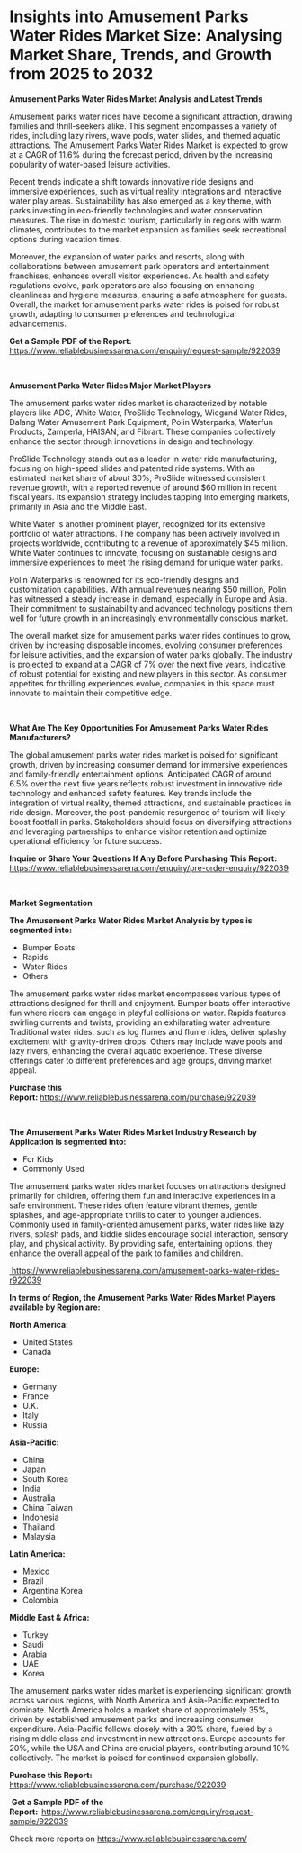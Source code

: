 <p><h1>Insights into Amusement Parks Water Rides Market Size: Analysing Market Share, Trends, and Growth from 2025 to 2032</h1></p><p><strong>Amusement Parks Water Rides Market Analysis and Latest Trends</strong></p>
<p><p>Amusement parks water rides have become a significant attraction, drawing families and thrill-seekers alike. This segment encompasses a variety of rides, including lazy rivers, wave pools, water slides, and themed aquatic attractions. The Amusement Parks Water Rides Market is expected to grow at a CAGR of 11.6% during the forecast period, driven by the increasing popularity of water-based leisure activities.</p><p>Recent trends indicate a shift towards innovative ride designs and immersive experiences, such as virtual reality integrations and interactive water play areas. Sustainability has also emerged as a key theme, with parks investing in eco-friendly technologies and water conservation measures. The rise in domestic tourism, particularly in regions with warm climates, contributes to the market expansion as families seek recreational options during vacation times. </p><p>Moreover, the expansion of water parks and resorts, along with collaborations between amusement park operators and entertainment franchises, enhances overall visitor experiences. As health and safety regulations evolve, park operators are also focusing on enhancing cleanliness and hygiene measures, ensuring a safe atmosphere for guests. Overall, the market for amusement parks water rides is poised for robust growth, adapting to consumer preferences and technological advancements.</p></p>
<p><strong>Get a Sample PDF of the Report:&nbsp;</strong> <a href="https://www.reliablebusinessarena.com/enquiry/request-sample/922039?utm_campaign=1990&utm_medium=2&utm_source=Github&utm_content=ia&utm_term=07032025&utm_id=amusement-parks-water-rides">https://www.reliablebusinessarena.com/enquiry/request-sample/922039</a></p>
<p>&nbsp;</p>
<p><strong>Amusement Parks Water Rides Major Market Players</strong></p>
<p><p>The amusement parks water rides market is characterized by notable players like ADG, White Water, ProSlide Technology, Wiegand Water Rides, Dalang Water Amusement Park Equipment, Polin Waterparks, Waterfun Products, Zamperla, HAISAN, and Fibrart. These companies collectively enhance the sector through innovations in design and technology.</p><p>ProSlide Technology stands out as a leader in water ride manufacturing, focusing on high-speed slides and patented ride systems. With an estimated market share of about 30%, ProSlide witnessed consistent revenue growth, with a reported revenue of around $60 million in recent fiscal years. Its expansion strategy includes tapping into emerging markets, primarily in Asia and the Middle East.</p><p>White Water is another prominent player, recognized for its extensive portfolio of water attractions. The company has been actively involved in projects worldwide, contributing to a revenue of approximately $45 million. White Water continues to innovate, focusing on sustainable designs and immersive experiences to meet the rising demand for unique water parks.</p><p>Polin Waterparks is renowned for its eco-friendly designs and customization capabilities. With annual revenues nearing $50 million, Polin has witnessed a steady increase in demand, especially in Europe and Asia. Their commitment to sustainability and advanced technology positions them well for future growth in an increasingly environmentally conscious market.</p><p>The overall market size for amusement parks water rides continues to grow, driven by increasing disposable incomes, evolving consumer preferences for leisure activities, and the expansion of water parks globally. The industry is projected to expand at a CAGR of 7% over the next five years, indicative of robust potential for existing and new players in this sector. As consumer appetites for thrilling experiences evolve, companies in this space must innovate to maintain their competitive edge.</p></p>
<p>&nbsp;</p>
<p><strong>What Are The Key Opportunities For Amusement Parks Water Rides Manufacturers?</strong></p>
<p><p>The global amusement parks water rides market is poised for significant growth, driven by increasing consumer demand for immersive experiences and family-friendly entertainment options. Anticipated CAGR of around 6.5% over the next five years reflects robust investment in innovative ride technology and enhanced safety features. Key trends include the integration of virtual reality, themed attractions, and sustainable practices in ride design. Moreover, the post-pandemic resurgence of tourism will likely boost footfall in parks. Stakeholders should focus on diversifying attractions and leveraging partnerships to enhance visitor retention and optimize operational efficiency for future success.</p></p>
<p><strong>Inquire or Share Your Questions If Any Before Purchasing This Report:</strong> <a href="https://www.reliablebusinessarena.com/enquiry/pre-order-enquiry/922039?utm_campaign=1990&utm_medium=2&utm_source=Github&utm_content=ia&utm_term=07032025&utm_id=amusement-parks-water-rides">https://www.reliablebusinessarena.com/enquiry/pre-order-enquiry/922039</a></p>
<p>&nbsp;</p>
<p><strong>Market Segmentation</strong></p>
<p><strong>The Amusement Parks Water Rides Market Analysis by types is segmented into:</strong></p>
<p><ul><li>Bumper Boats</li><li>Rapids</li><li>Water Rides</li><li>Others</li></ul></p>
<p><p>The amusement parks water rides market encompasses various types of attractions designed for thrill and enjoyment. Bumper boats offer interactive fun where riders can engage in playful collisions on water. Rapids features swirling currents and twists, providing an exhilarating water adventure. Traditional water rides, such as log flumes and flume rides, deliver splashy excitement with gravity-driven drops. Others may include wave pools and lazy rivers, enhancing the overall aquatic experience. These diverse offerings cater to different preferences and age groups, driving market appeal.</p></p>
<p><strong>Purchase this Report:&nbsp;</strong><a href="https://www.reliablebusinessarena.com/purchase/922039?utm_campaign=1990&utm_medium=2&utm_source=Github&utm_content=ia&utm_term=07032025&utm_id=amusement-parks-water-rides">https://www.reliablebusinessarena.com/purchase/922039</a></p>
<p>&nbsp;</p>
<p><strong>The Amusement Parks Water Rides Market Industry Research by Application is segmented into:</strong></p>
<p><ul><li>For Kids</li><li>Commonly Used</li></ul></p>
<p><p>The amusement parks water rides market focuses on attractions designed primarily for children, offering them fun and interactive experiences in a safe environment. These rides often feature vibrant themes, gentle splashes, and age-appropriate thrills to cater to younger audiences. Commonly used in family-oriented amusement parks, water rides like lazy rivers, splash pads, and kiddie slides encourage social interaction, sensory play, and physical activity. By providing safe, entertaining options, they enhance the overall appeal of the park to families and children.</p></p>
<p><a href="https://www.reliablebusinessarena.com/amusement-parks-water-rides-r922039?utm_campaign=1990&utm_medium=2&utm_source=Github&utm_content=ia&utm_term=07032025&utm_id=amusement-parks-water-rides">&nbsp;https://www.reliablebusinessarena.com/amusement-parks-water-rides-r922039</a></p>
<p><strong>In terms of Region, the Amusement Parks Water Rides Market Players available by Region are:</strong></p>
<p>
    <p> <strong> North America: </strong>
        <ul>
            <li>United States</li>
            <li>Canada</li>
        </ul>
        </p> 
    <p> <strong> Europe: </strong>
        <ul>
            <li>Germany</li>
            <li>France</li>
            <li>U.K.</li>
            <li>Italy</li>
            <li>Russia</li>
        </ul>
        </p> 
    <p> <strong> Asia-Pacific: </strong>
        <ul>
            <li>China</li>
            <li>Japan</li>
            <li>South Korea</li>
            <li>India</li>
            <li>Australia</li>
            <li>China Taiwan</li>
            <li>Indonesia</li>
            <li>Thailand</li>
            <li>Malaysia</li>
        </ul>
        </p> 
    <p> <strong> Latin America: </strong>
        <ul>
            <li>Mexico</li>
            <li>Brazil</li>
            <li>Argentina Korea</li>
            <li>Colombia</li>
        </ul>
        </p> 
    <p> <strong> Middle East & Africa: </strong>
        <ul>
            <li>Turkey</li>
            <li>Saudi</li>
            <li>Arabia</li>
            <li>UAE</li>
            <li>Korea</li>
        </ul>
    </p>
    </p>
<p><p>The amusement parks water rides market is experiencing significant growth across various regions, with North America and Asia-Pacific expected to dominate. North America holds a market share of approximately 35%, driven by established amusement parks and increasing consumer expenditure. Asia-Pacific follows closely with a 30% share, fueled by a rising middle class and investment in new attractions. Europe accounts for 20%, while the USA and China are crucial players, contributing around 10% collectively. The market is poised for continued expansion globally.</p></p>
<p><strong>Purchase this Report: </strong><a href="https://www.reliablebusinessarena.com/purchase/922039?utm_campaign=1990&utm_medium=2&utm_source=Github&utm_content=ia&utm_term=07032025&utm_id=amusement-parks-water-rides">https://www.reliablebusinessarena.com/purchase/922039</a></p>
<p>&nbsp;<strong>Get a Sample PDF of the Report:&nbsp;&nbsp;</strong><a href="https://www.reliablebusinessarena.com/enquiry/request-sample/922039?utm_campaign=1990&utm_medium=2&utm_source=Github&utm_content=ia&utm_term=07032025&utm_id=amusement-parks-water-rides">https://www.reliablebusinessarena.com/enquiry/request-sample/922039</a></p>
<p><strong></strong></p>
<p>Check more reports on <a href="https://www.reliablebusinessarena.com/?utm_campaign=1990&utm_medium=2&utm_source=Github&utm_content=ia&utm_term=07032025&utm_id=amusement-parks-water-rides">https://www.reliablebusinessarena.com/</a></p>